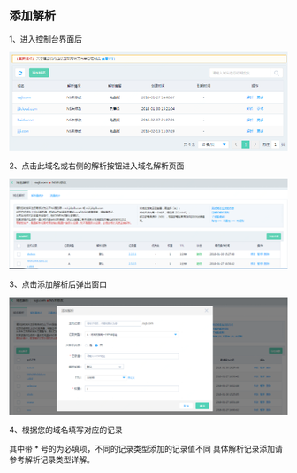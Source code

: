 ## 添加解析

1、进入控制台界面后

![img](https://github.com/jdcloudcom/cn/blob/dns-zhangjingfeng/image/dns-img/add-record1.png) 

2、点击此域名或右侧的解析按钮进入域名解析页面

![img](https://github.com/jdcloudcom/cn/blob/dns-zhangjingfeng/image/dns-img/add-record2.png)  

3、点击添加解析后弹出窗口

![img](https://github.com/jdcloudcom/cn/blob/dns-zhangjingfeng/image/dns-img/add-record3.png)  
 
4、根据您的域名填写对应的记录

其中带 * 号的为必填项，不同的记录类型添加的记录值不同
具体解析记录添加请参考解析记录类型详解。

